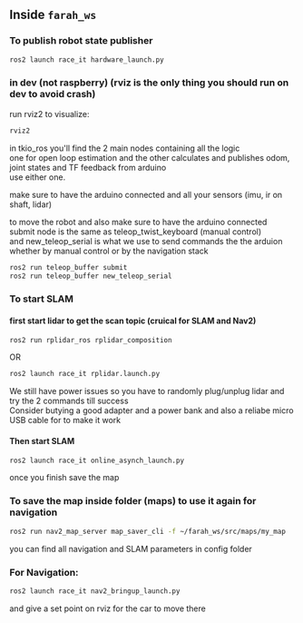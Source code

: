 ## Inside `farah_ws`
### To publish robot state publisher
```bash
ros2 launch race_it hardware_launch.py
````
### in dev (not raspberry) (rviz is the only thing you should run on dev to avoid crash)
run rviz2 to visualize:
```bash
rviz2
```
in tkio_ros you'll find the 2 main nodes containing all the logic  
one for open loop estimation
and the other calculates and publishes odom, joint states and TF feedback from arduino  
use either one.  

make sure to have the arduino connected and all your sensors (imu, ir on shaft, lidar)  

to move the robot and also make sure to have the arduino connected  
submit node is the same as teleop_twist_keyboard (manual control)  
and new_teleop_serial is what we use to send commands the the arduion whether by manual control or by the navigation stack  
```bash
ros2 run teleop_buffer submit
ros2 run teleop_buffer new_teleop_serial
```
### To start SLAM

#### first start lidar to get the scan topic (cruical for SLAM and Nav2)
```bash
ros2 run rplidar_ros rplidar_composition
```
OR
```bash
ros2 launch race_it rplidar.launch.py
```
We still have power issues so you have to randomly plug/unplug lidar and try the 2 commands till success  
Consider butying a good adapter and a power bank and also a reliabe micro USB cable for to make it work  

#### Then start SLAM
```bash
ros2 launch race_it online_asynch_launch.py
```
once you finish save the map
### To save the map inside folder (maps) to use it again for navigation

```bash
ros2 run nav2_map_server map_saver_cli -f ~/farah_ws/src/maps/my_map
````
you can find all navigation and SLAM parameters in config folder

### For Navigation:
```bash
ros2 launch race_it nav2_bringup_launch.py
````
and give a set point on rviz for the car to move there

